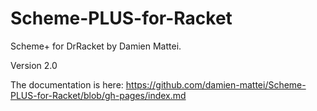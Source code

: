 # Scheme-PLUS-for-Racket
Scheme+ for DrRacket by Damien Mattei.

Version 2.0

The documentation is here: https://github.com/damien-mattei/Scheme-PLUS-for-Racket/blob/gh-pages/index.md

